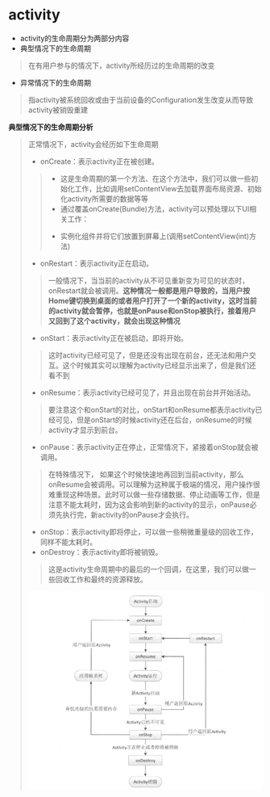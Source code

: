 # activity
* activity的生命周期分为两部分内容
 * 典型情况下的生命周期
 >在有用户参与的情况下，activity所经历过的生命周期的改变

 * 异常情况下的生命周期
 >指activity被系统回收或由于当前设备的Configuration发生改变从而导致activity被销毁重建

**典型情况下的生命周期分析**
>正常情况下，activity会经历如下生命周期
>* onCreate：表示activity正在被创建。
 >>* 这是生命周期的第一个方法、在这个方法中，我们可以做一些初始化工作，比如调用setContentView去加载界面布局资源、初始化activity所需要的数据等等
 >>* 通过覆盖onCreate(Bundle)方法，activity可以预处理以下UI相关工作：
 >>+ 实例化组件并将它们放置到屏幕上(调用setContentView(int)方法)
>* onRestart：表示activity正在启动。
 >>一般情况下，当当前的activity从不可见重新变为可见的状态时，onRestart就会被调用。**这种情况一般都是用户导致的，当用户按Home键切换到桌面的或者用户打开了一个新的activity，这时当前的activity就会暂停，也就是onPause和onStop被执行，接着用户又回到了这个activity，就会出现这种情况**
>* onStart：表示activity正在被启动，即将开始。
>>这时activity已经可见了，但是还没有出现在前台，还无法和用户交互。这个时候其实可以理解为activity已经显示出来了，但是我们还看不到
>* onResume：表示activity已经可见了，并且出现在前台并开始活动。
>>要注意这个和onStart的对比，onStart和onResume都表示activity已经可见，但是onStart的时候activity还在后台，onResume的时候activity才显示到前台。
>* onPause：表示activity正在停止，正常情况下，紧接着onStop就会被调用。
>>在特殊情况下， 如果这个时候快速地再回到当前activity，那么onResume会被调用。可以理解为这种属于极端的情况，用户操作很难重现这种场景。此时可以做一些存储数据、停止动画等工作，但是注意不能太耗时，因为这会影响到新的activity的显示，onPause必须先执行完，新activity的onPause才会执行。
>* onStop：表示activity即将停止，可以做一些稍微重量级的回收工作，同样不能太耗时。
>* onDestroy：表示activity即将被销毁。
>>这是activity生命周期中的最后的一个回调，在这里，我们可以做一些回收工作和最终的资源释放。
>
>![](../image/activity.png)
>

